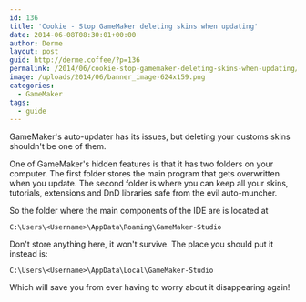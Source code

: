 ```yaml
---
id: 136
title: 'Cookie - Stop GameMaker deleting skins when updating'
date: 2014-06-08T08:30:01+00:00
author: Derme
layout: post
guid: http://derme.coffee/?p=136
permalink: /2014/06/cookie-stop-gamemaker-deleting-skins-when-updating/
image: /uploads/2014/06/banner_image-624x159.png
categories:
  - GameMaker
tags:
  - guide
---
```

GameMaker's auto-updater has its issues, but deleting your customs skins shouldn't be one of them.

One of GameMaker's hidden features is that it has two folders on your computer. The first folder stores the main program that gets overwritten when you update. The second folder is where you can keep all your skins, tutorials, extensions and DnD libraries safe from the evil auto-muncher.

So the folder where the main components of the IDE are is located at  

```
C:\Users\<Username>\AppData\Roaming\GameMaker-Studio
```

Don't store anything here, it won't survive. The place you should put it instead is:  

```
C:\Users\<Username>\AppData\Local\GameMaker-Studio
```

Which will save you from ever having to worry about it disappearing again!